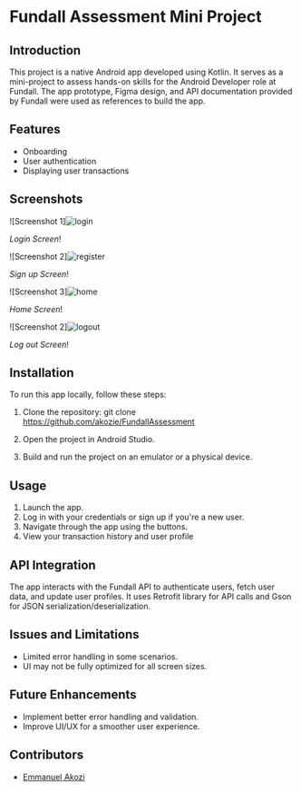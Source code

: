 # Fundall Assessment Mini Project

## Introduction

This project is a native Android app developed using Kotlin. It serves as a mini-project to assess hands-on skills for the Android Developer role at Fundall. The app prototype, Figma design, and API documentation provided by Fundall were used as references to build the app.

## Features

- Onboarding
- User authentication
- Displaying user transactions

## Screenshots

![Screenshot 1]![login](https://github.com/akozie/FundallAssessment/assets/41994469/e867f58c-9494-4791-ad9b-6bace0232145)

*Login Screen*!


![Screenshot 2]![register](https://github.com/akozie/FundallAssessment/assets/41994469/f2e61557-e745-4968-a07c-266ed0b54393)

*Sign up Screen*!


![Screenshot 3]![home](https://github.com/akozie/FundallAssessment/assets/41994469/fa8b5ffa-ed29-4781-b715-614093be1ea2)

*Home Screen*!


![Screenshot 2]![logout](https://github.com/akozie/FundallAssessment/assets/41994469/83737e4b-634d-45a5-ac39-fb8fed600e4f)

*Log out Screen*!


## Installation

To run this app locally, follow these steps:

1. Clone the repository: git clone https://github.com/akozie/FundallAssessment

2. Open the project in Android Studio.

3. Build and run the project on an emulator or a physical device.

## Usage

1. Launch the app.
2. Log in with your credentials or sign up if you're a new user.
3. Navigate through the app using the buttons.
4. View your transaction history and user profile

## API Integration

The app interacts with the Fundall API to authenticate users, fetch user data, and update user profiles. It uses Retrofit library for API calls and Gson for JSON serialization/deserialization.

## Issues and Limitations

- Limited error handling in some scenarios.
- UI may not be fully optimized for all screen sizes.

## Future Enhancements

- Implement better error handling and validation.
- Improve UI/UX for a smoother user experience.



## Contributors

- [Emmanuel Akozi](https://github.com/akozie)



